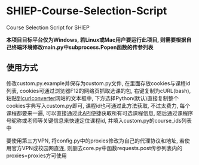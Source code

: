 # SHIEP-Course-Selection-Script
Course Selection Script for SHIEP

**本项目目标平台仅为Windows, 若Linux或Mac用户要运行此项目, 则需要根据自己终端环境修改main.py中subprocess.Popen函数的传参列表**  

## 使用方式
修改custom.py.example并保存为custom.py文件, 在里面存放cookies与课程id列表, cookies可通过浏览器F12的网络页抓取选课的包, 右键复制为cURL(bash), 粘贴到[curlconverter](https://curlconverter.com/)网站的文本框中, 下方选择Python(默认)直接复制整个cookies字典写入custom.py即可, 课程id也可通过此方法获取, 不过太费力, 每个课程都要来一遍, 可以直接通过此[API](https://jw.shiep.edu.cn/eams/stdElectCourse!data.action?profileId=1614)便捷获取所有可选课程信息, 随后通过课程序号昵称或老师等关键信息来快速定位课程id, 并填入custom.py的course_ids列表中

要使用第三方VPN, 将config.py中的proxies修改为自己的代理协议和地址, 若使用官方VPN或校园网直连, 则删去core.py中函数requests.post传参列表内的proxies=proxies方可使用